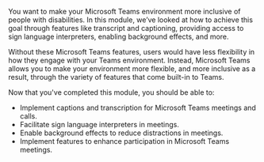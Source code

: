 You want to make your Microsoft Teams environment more inclusive of people with disabilities. In this module, we’ve looked at how to achieve this goal through features like transcript and captioning, providing access to sign language interpreters, enabling background effects, and more.

Without these Microsoft Teams features, users would have less flexibility in how they engage with your Teams environment. Instead, Microsoft Teams allows you to make your environment more flexible, and more inclusive as a result, through the variety of features that come built-in to Teams.

Now that you've completed this module, you should be able to:

- Implement captions and transcription for Microsoft Teams meetings and calls.
- Facilitate sign language interpreters in meetings.
- Enable background effects to reduce distractions in meetings.
- Implement features to enhance participation in Microsoft Teams meetings.
